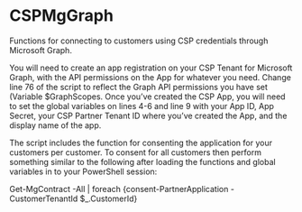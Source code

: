 # CSPMgGraph
Functions for connecting to customers using CSP credentials through Microsoft Graph.

You will need to create an app registration on your CSP Tenant for Microsoft Graph, with the API permissions on the App for whatever you need. 
Change line 76 of the script to reflect the Graph API permissions you have set (Variable $GraphScopes. 
Once you’ve created the CSP App, you will need to set the global variables on lines 4-6 and line 9 with your App ID, App Secret, your CSP Partner Tenant ID where you’ve created the App, and the display name of the app.

The script includes the function for consenting the application for your customers per customer. To consent for all customers then perform something similar to the following after loading the functions and global variables in to your PowerShell session:

Get-MgContract -All | foreach {consent-PartnerApplication -CustomerTenantId $_.CustomerId}
